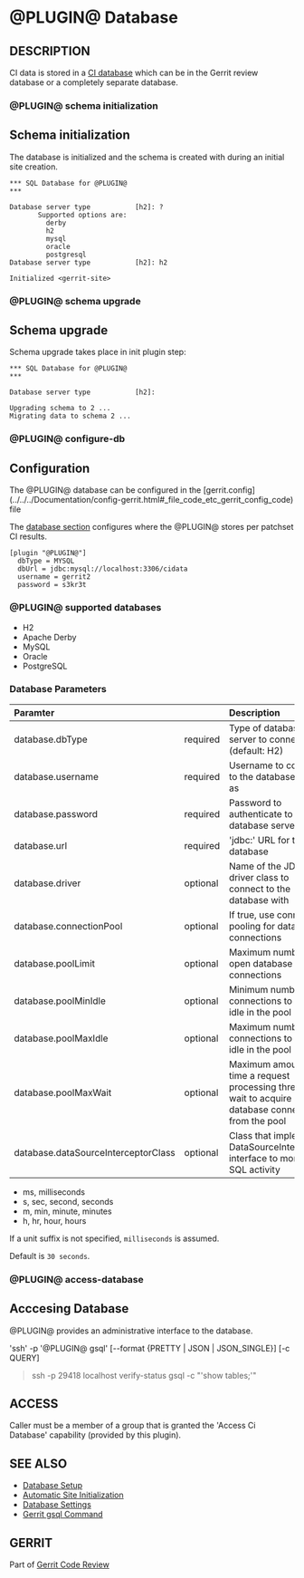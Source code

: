 @PLUGIN@ Database
=================

DESCRIPTION
-----------
CI data is stored in a [CI database](#supported-dbs) which can be in the Gerrit
review database or a completely separate database.

### <a id="schema-initialization"> @PLUGIN@ schema initialization

Schema initialization
---------------------

The database is initialized and the schema is created with during an initial
site creation.

```
*** SQL Database for @PLUGIN@
*** 

Database server type           [h2]: ?
       Supported options are:
         derby
         h2
         mysql
         oracle
         postgresql
Database server type           [h2]: h2

Initialized <gerrit-site>
```

### <a id="schema-upgrade"> @PLUGIN@ schema upgrade

Schema upgrade
--------------

Schema upgrade takes place in init plugin step:

```
*** SQL Database for @PLUGIN@
*** 

Database server type           [h2]: 

Upgrading schema to 2 ...
Migrating data to schema 2 ...
```

### <a id="configure-db"> @PLUGIN@ configure-db

Configuration
-------------

The @PLUGIN@ database can be configured in the [gerrit.config]
(../../../Documentation/config-gerrit.html#_file_code_etc_gerrit_config_code)
file

The [database section](#database-params) configures where the @PLUGIN@ stores
per patchset CI results.

```
[plugin "@PLUGIN@"]
  dbType = MYSQL
  dbUrl = jdbc:mysql://localhost:3306/cidata
  username = gerrit2
  password = s3kr3t
```

### <a id="supported-dbs"> @PLUGIN@ supported databases
 * H2
 * Apache Derby
 * MySQL
 * Oracle
 * PostgreSQL

### <a id="database-params"> Database Parameters

|Paramter|    |Description|
|:-------|:---|:----------|
|database.dbType|required|Type of database server to connect to (default: H2)|
|database.username|required|Username to connect to the database server as|
|database.password|required|Password to authenticate to the database server with|
|database.url|required|'jdbc:' URL for the database|
|database.driver|optional|Name of the JDBC driver class to connect to the database with|
|database.connectionPool|optional|If true, use connection pooling for database connections|
|database.poolLimit|optional|Maximum number of open database connections|
|database.poolMinIdle|optional|Minimum number of connections to keep idle in the pool|
|database.poolMaxIdle|optional|Maximum number of connections to keep idle in the pool|
|database.poolMaxWait|optional|Maximum amount of time a request processing thread will wait to acquire a database connection from the pool|
|database.dataSourceInterceptorClass|optional|Class that implements DataSourceInterceptor interface to monitor SQL activity|

* ms, milliseconds
* s, sec, second, seconds
* m, min, minute, minutes
* h, hr, hour, hours

If a unit suffix is not specified, `milliseconds` is assumed.

Default is `30 seconds`.


### <a id="access-database"> @PLUGIN@ access-database

Acccesing Database
------------------

@PLUGIN@ provides an administrative interface to the database.

'ssh' -p <port> <host> '@PLUGIN@ gsql' [--format {PRETTY | JSON | JSON_SINGLE}] [-c QUERY]


> ssh -p 29418 localhost verify-status gsql -c "'show tables;'"


ACCESS
------
Caller must be a member of a group that is granted the
'Access Ci Database' capability (provided by this plugin).

SEE ALSO
--------

* [Database Setup](../../../Documentation/database-setup.html)
* [Automatic Site Initialization](../../../Documentation/config-auto-site-initialization.html)
* [Database Settings](../../../Documentation/config-gerrit.html#database)
* [Gerrit gsql Command](../../../Documentation/cmd-gsql.html)


GERRIT
------
Part of [Gerrit Code Review](../../../Documentation/index.html)
